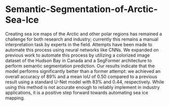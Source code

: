 # Semantic-Segmentation-of-Arctic-Sea-Ice

Creating sea ice maps of the Arctic and other polar regions
has remained a challenge for both research and industry; currently this
remains a manual interpretation task by experts in the field. Attempts
have been made to automate this process using neural networks like
CNNs. We expanded on previous work to automate this process by
utilizing a colorized image dataset of the Hudson Bay in Canada and a
SegFormer architecture to perform semantic segmentation prediction.
Our results indicate that the model performs significantly better than
a former attempt: we achieved an overall accuracy of 89% and a mean
IoU of 0.50 compared to a previous result using a standard U-Net model
with 83% and 0.44, respectively. While using this method is not accurate
enough to reliably implement in industry applications, it is a positive step
forward towards automating sea ice mapping.
